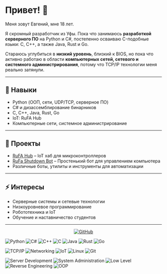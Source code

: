 # Привет! 👋  
Меня зовут Евгений, мне 18 лет.  

Я скромный разработчик из Уфы. Пока что занимаюсь **разработкой серверного ПО** на Python и C#, постепенно осваиваю C-подобные языки: C, C++, а также Java, Rust и Go.  

Стараюсь углубиться в **низкий уровень**, близкий к BIOS, но пока что активно работаю в области **компьютерных сетей, сетевого и системного администрирования**, потому что TCP/IP технологии меня реально затянули.  

---

## 🔧 Навыки
- Python (ООП, сети, UDP/TCP, серверное ПО)  
- C# и дизассемблирование бинарников  
- C, C++, Java, Rust, Go  
- IoT: RuFA Hub
- Компьютерные сети, системное администрирование  

---

## 📂 Проекты
- [RuFA Hub](https://github.com/Demorein/RuFA-Hub) – IoT хаб для микроконтроллеров  
- [RuFa Shutdown Bot](https://github.com/Demorein/RuFa-Shutdown-bot) – Простенький бот для управлением компьютера
- Различные боты, утилиты и инструменты для автоматизации  

---

## ⚡ Интересы
- Серверные системы и сетевые технологии  
- Низкоуровневое программирование  
- Робототехника и IoT  
- Обучение и наставничество студентов

---

<div align="center">

[![GitHub](https://img.shields.io/badge/GitHub-Demorein-181717?style=for-the-badge&logo=github&logoSize=auto&scale=2)](https://github.com/Demorein)

</div>


![Python](https://img.shields.io/badge/Python-3776AB?style=for-the-badge&logo=python&logoColor=white)
![C#](https://img.shields.io/badge/C%23-239120?style=for-the-badge&logo=c-sharp&logoColor=white)
![C++](https://img.shields.io/badge/C++-00599C?style=for-the-badge&logo=c%2B%2B&logoColor=white)
![C](https://img.shields.io/badge/C-A8B9CC?style=for-the-badge&logo=c&logoColor=black)
![Java](https://img.shields.io/badge/Java-ED8B00?style=for-the-badge&logo=java&logoColor=white)
![Rust](https://img.shields.io/badge/Rust-000000?style=for-the-badge&logo=rust&logoColor=white)
![Go](https://img.shields.io/badge/Go-00ADD8?style=for-the-badge&logo=go&logoColor=white)

![TCP/IP](https://img.shields.io/badge/TCP/IP-F7931E?style=for-the-badge&logo=internet-explorer&logoColor=white)
![Networking](https://img.shields.io/badge/Networking-0080FF?style=for-the-badge&logo=network&logoColor=white)
![IoT](https://img.shields.io/badge/IoT-00B0FF?style=for-the-badge&logo=iot&logoColor=white)
![Linux](https://img.shields.io/badge/Linux-FCC624?style=for-the-badge&logo=linux&logoColor=black)
![Git](https://img.shields.io/badge/Git-F05032?style=for-the-badge&logo=git&logoColor=white)

![Server Development](https://img.shields.io/badge/Server_Development-4A90E2?style=for-the-badge&logo=server&logoColor=white)
![System Administration](https://img.shields.io/badge/System_Admin-FF6B6B?style=for-the-badge&logo=terminal&logoColor=white)
![Low Level](https://img.shields.io/badge/Low_Level-8B4513?style=for-the-badge&logo=cpu&logoColor=white)
![Reverse Engineering](https://img.shields.io/badge/Reverse_Engineering-6A0DAD?style=for-the-badge&logo=tools&logoColor=white)
![OOP](https://img.shields.io/badge/OOP-9C27B0?style=for-the-badge&logo=object&logoColor=white)




